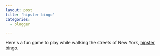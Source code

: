 ```yaml
---
layout: post
title: 'hipster bingo'
categories:
  - blogger

---
```


Here's a fun game to play while walking the streets of New York, [hipster bingo](http://www.catbirdseat.org/catbirdseat/bingo.html).
